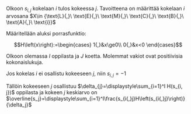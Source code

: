 Olkoon  $s_{i,j}$  kokelaan $i$ tulos kokeessa $j$. Tavoitteena on määrittää kokelaan $i$ arvosana $X\in {\text{L}{,}\ \text{E}{,}\ \text{M}{,}\ \text{C}{,}\ \text{B}{,}\ \text{A}{,}\ \text{i}\}$

Määritellään aluksi porrasfunktio:
```math
H\left(x\right):=\begin{cases}
1{,}&x\ge0\\
0{,}&x<0
\end{cases}
```
Olkoon olemassa $I$ oppilasta ja $J$ koetta. Molemmat vakiot ovat positiivisia kokonaislukuja.

Jos kokelas $i$ ei osallistu kokeeseen $j$, niin $s_{i, j}=-1$

Tällöin kokeeseen $j$ osallistuu $\delta_{j}=\displaystyle\sum_{i=1}^I H(s_{i, j})$ oppilasta ja kokeen $j$ keskiarvo on $\overline{s_j}=\displaystyle\sum_{i=1}^I\frac{s_{i{,}j}H\left(s_{i{,}j}\right)}{\delta_j}$

